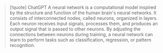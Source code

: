 >[!quote] ChatGPT
>A neural network is a computational model inspired by the structure and function of the human brain's neural networks. It consists of interconnected nodes, called neurons, organized in layers. Each neuron receives input signals, processes them, and produces an output signal that is passed to other neurons. By adjusting the connections between neurons during training, a neural network can learn to perform tasks such as classification, regression, or pattern recognition.